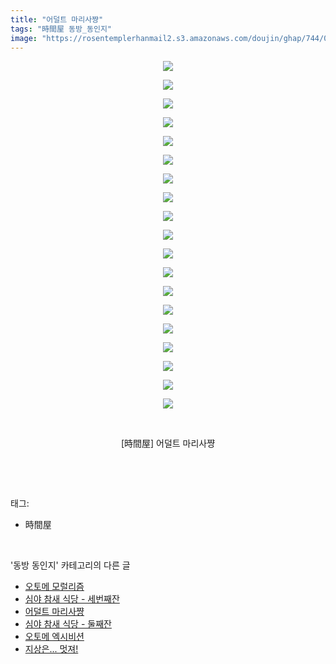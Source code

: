 ```yaml
---
title: "어덜트 마리사쨩"
tags: "時間屋 동방_동인지"
image: "https://rosentemplerhanmail2.s3.amazonaws.com/doujin/ghap/744/001.jpg"
---
```

<div class="article">
<p style="text-align: center; clear: none; float: none;"><img src="{{ site.imgserver12 }}/ghap/744/001.jpg"/></p>
<p style="text-align: center; clear: none; float: none;"><img src="{{ site.imgserver12 }}/ghap/744/002.jpg"/></p>
<p style="text-align: center; clear: none; float: none;"><img src="{{ site.imgserver12 }}/ghap/744/003.jpg"/></p>
<p style="text-align: center; clear: none; float: none;"><img src="{{ site.imgserver12 }}/ghap/744/004.jpg"/></p>
<p style="text-align: center; clear: none; float: none;"><img src="{{ site.imgserver12 }}/ghap/744/005.jpg"/></p>
<p style="text-align: center; clear: none; float: none;"><img src="{{ site.imgserver12 }}/ghap/744/006.jpg"/></p>
<p style="text-align: center; clear: none; float: none;"><img src="{{ site.imgserver12 }}/ghap/744/007.jpg"/></p>
<p style="text-align: center; clear: none; float: none;"><img src="{{ site.imgserver12 }}/ghap/744/008.jpg"/></p>
<p style="text-align: center; clear: none; float: none;"><img src="{{ site.imgserver12 }}/ghap/744/009.jpg"/></p>
<p style="text-align: center; clear: none; float: none;"><img src="{{ site.imgserver12 }}/ghap/744/010.jpg"/></p>
<p style="text-align: center; clear: none; float: none;"><img src="{{ site.imgserver12 }}/ghap/744/011.jpg"/></p>
<p style="text-align: center; clear: none; float: none;"><img src="{{ site.imgserver12 }}/ghap/744/012.jpg"/></p>
<p style="text-align: center; clear: none; float: none;"><img src="{{ site.imgserver12 }}/ghap/744/013.jpg"/></p>
<p style="text-align: center; clear: none; float: none;"><img src="{{ site.imgserver12 }}/ghap/744/014.jpg"/></p>
<p style="text-align: center; clear: none; float: none;"><img src="{{ site.imgserver12 }}/ghap/744/015.jpg"/></p>
<p style="text-align: center; clear: none; float: none;"><img src="{{ site.imgserver12 }}/ghap/744/016.jpg"/></p>
<p style="text-align: center; clear: none; float: none;"><img src="{{ site.imgserver12 }}/ghap/744/017.jpg"/></p>
<p style="text-align: center; clear: none; float: none;"><img src="{{ site.imgserver12 }}/ghap/744/018.jpg"/></p>
<p style="text-align: center; clear: none; float: none;"><img src="{{ site.imgserver12 }}/ghap/744/019.jpg"/></p>
<p style="text-align: center; clear: none; float: none;"><br/></p>
<p style="text-align: center; clear: none; float: none;">[時間屋] 어덜트 마리사쨩</p>
<p><br/></p>
</div><br/>
<div class="tagTrail">
<p>태그: </p>
<ul>
<li>時間屋</li>
</ul>
</div><br/>
<div class="another">
<p>'동방 동인지' 카테고리의 다른 글</p>
<ul>
<li><a href="/ghap_746">오토메 모럴리즘</a></li>
<li><a href="/ghap_745">심야 참새 식당 - 세번째잔</a></li>
<li><a href="/ghap_744">어덜트 마리사쨩</a></li>
<li><a href="/ghap_742">심야 참새 식당 - 둘째잔</a></li>
<li><a href="/ghap_741">오토메 엑시비션</a></li>
<li><a href="/ghap_740">지상은... 멋져!</a></li>
</ul>
</div><br/>
<div class="cb_module cb_fluid">
<div class="cb_wrt cb_profile">
</div><!-- commentList close -->
</div><br/>
